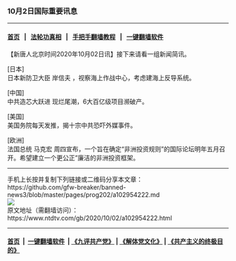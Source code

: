### 10月2日国际重要讯息
------------------------

#### [首页](https://github.com/gfw-breaker/banned-news3/blob/master/README.md) &nbsp;&nbsp;|&nbsp;&nbsp; [法轮功真相](https://github.com/begood0513/basic/blob/master/README.md)  &nbsp;&nbsp;|&nbsp;&nbsp; [手把手翻墙教程](https://github.com/gfw-breaker/guides/wiki)  &nbsp;&nbsp;|&nbsp;&nbsp; [一键翻墙软件](https://github.com/gfw-breaker/nogfw/blob/master/README.md)  



<div><div class="post_content" itemprop="articleBody">
 <p>
  【新唐人北京时间2020年10月02日讯】接下来请看一组新闻简讯。
 </p>
 <p>
  [日本]
  <br/>
  日本新防卫大臣
  <ok href="https://www.ntdtv.com/gb/岸信夫.htm">
   岸信夫
  </ok>
  ，视察海上作战中心，考虑建海上反导系统。
 </p>
 <p>
  [中国]
  <br/>
  <ok href="https://www.ntdtv.com/gb/中共造芯大跃进.htm">
   中共造芯大跃进
  </ok>
  现烂尾潮，6大百亿级项目濒破产。
 </p>
 <p>
  [美国]
  <br/>
  美国务院每天发推，揭十宗中共恐吓外媒事件。
 </p>
 <p>
  [欧洲]
  <br/>
  法国总统
  <ok href="https://www.ntdtv.com/gb/马克宏.htm">
   马克宏
  </ok>
  周四宣布，一个旨在确定“非洲投资规则”的国际论坛明年五月召开。希望建立一个更公正”廉洁的非洲投资框架。
 </p>
 <div class="single_ad">
 </div>
</div>
</div>
<hr/>
手机上长按并复制下列链接或二维码分享本文章：<br/>
https://github.com/gfw-breaker/banned-news3/blob/master/pages/prog202/a102954222.md <br/>
<a href='https://github.com/gfw-breaker/banned-news3/blob/master/pages/prog202/a102954222.md'><img src='https://github.com/gfw-breaker/banned-news3/blob/master/pages/prog202/a102954222.md.png'/></a> <br/>
原文地址（需翻墙访问）：https://www.ntdtv.com/gb/2020/10/02/a102954222.html


------------------------
#### [首页](https://github.com/gfw-breaker/banned-news3/blob/master/README.md) &nbsp;|&nbsp; [一键翻墙软件](https://github.com/gfw-breaker/nogfw/blob/master/README.md) &nbsp;| [《九评共产党》](https://github.com/gfw-breaker/9ping.md/blob/master/README.md#九评之一评共产党是什么) | [《解体党文化》](https://github.com/gfw-breaker/jtdwh.md/blob/master/README.md) | [《共产主义的终极目的》](https://github.com/gfw-breaker/gczydzjmd.md/blob/master/README.md)


<img src='http://gfw-breaker.win/banned-news3/pages/prog202/a102954222.md' width='0px' height='0px'/>